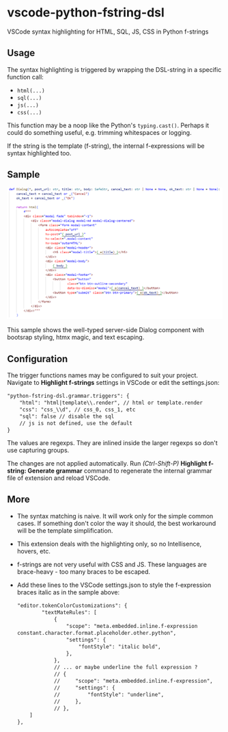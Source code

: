 # vscode-python-fstring-dsl

VSCode syntax highlighting for HTML, SQL, JS, CSS in Python f-strings

## Usage

The syntax highlighting is triggered by wrapping the DSL-string in a
specific function call:

- `html(...)`
- `sql(...)`
- `js(...)`
- `css(...)`

This function may be a noop like the Python's `typing.cast()`. Perhaps it could do something useful, e.g. trimming whitespaces or logging.

If the string is the template (f-string), the internal f-expressions will be syntax highlighted too.

## Sample

![sample.png](sample.png)

This sample shows the well-typed server-side Dialog component with
bootsrap styling, htmx magic, and text escaping.

## Configuration

The trigger functions names may be configured to suit your project.
Navigate to **Highlight f-strings** settings in VSCode or edit the settings.json:

```jsonc
"python-fstring-dsl.grammar.triggers": {
    "html": "html|template\\.render", // html or template.render
    "css": "css_\\d", // css_0, css_1, etc
    "sql": false // disable the sql
    // js is not defined, use the default
}
```

The values are regexps. They are inlined inside the larger regexps so don't use capturing groups.

The changes are not applied automatically. Run _(Ctrl-Shift-P)_ **Highlight f-string: Generate grammar** command to regenerate the internal grammar file of extension and reload VSCode.

## More

- The syntax matching is naive. It will work only for the simple common cases. If something don't color the way it should, the best workaround will be the template simplification.

- This extension deals with the highlighting only, so no Intellisence, hovers, etc.

- f-strings are not very useful with CSS and JS. These languages are brace-heavy - too many braces to be escaped.

- Add these lines to the VSCode settings.json to style the f-expression braces italic as in the sample above:

  ```jsonc
  "editor.tokenColorCustomizations": {
          "textMateRules": [
              {
                  "scope": "meta.embedded.inline.f-expression constant.character.format.placeholder.other.python",
                  "settings": {
                      "fontStyle": "italic bold",
                  },
              },
              // ... or maybe underline the full expression ?
              // {
              //     "scope": "meta.embedded.inline.f-expression",
              //     "settings": {
              //         "fontStyle": "underline",
              //     },
              // },
      ]
  },
  ```
